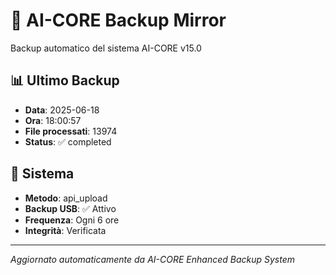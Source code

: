 # 🧬 AI-CORE Backup Mirror

Backup automatico del sistema AI-CORE v15.0

## 📊 Ultimo Backup
- **Data**: 2025-06-18
- **Ora**: 18:00:57
- **File processati**: 13974
- **Status**: ✅ completed

## 🎯 Sistema
- **Metodo**: api_upload
- **Backup USB**: ✅ Attivo
- **Frequenza**: Ogni 6 ore
- **Integrità**: Verificata

---
*Aggiornato automaticamente da AI-CORE Enhanced Backup System*
